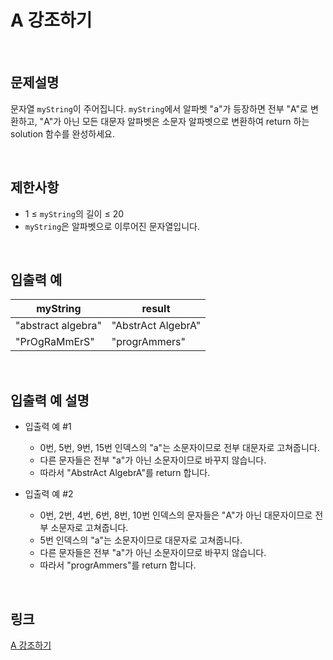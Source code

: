 # A 강조하기

<br>

## 문제설명
문자열 `myString`이 주어집니다. `myString`에서 알파벳 "a"가 등장하면 전부 "A"로 변환하고, "A"가 아닌 모든 대문자 알파벳은 소문자 알파벳으로 변환하여 return 하는 solution 함수를 완성하세요.

<br>

## 제한사항
- 1 ≤ `myString`의 길이 ≤ 20
- `myString`은 알파벳으로 이루어진 문자열입니다.

<br>

## 입출력 예
| myString | result |
|---|---|
| "abstract algebra" | "AbstrAct AlgebrA" |
| "PrOgRaMmErS" | "progrAmmers" |

<br>

## 입출력 예 설명
- 입출력 예 #1
    - 0번, 5번, 9번, 15번 인덱스의 "a"는 소문자이므로 전부 대문자로 고쳐줍니다.
    - 다른 문자들은 전부 "a"가 아닌 소문자이므로 바꾸지 않습니다.
    - 따라서 "AbstrAct AlgebrA"를 return 합니다.

- 입출력 예 #2
    - 0번, 2번, 4번, 6번, 8번, 10번 인덱스의 문자들은 "A"가 아닌 대문자이므로 전부 소문자로 고쳐줍니다.
    - 5번 인덱스의 "a"는 소문자이므로 대문자로 고쳐줍니다.
    - 다른 문자들은 전부 "a"가 아닌 소문자이므로 바꾸지 않습니다.
    - 따라서 "progrAmmers"를 return 합니다.

<br>

## 링크
[A 강조하기](https://school.programmers.co.kr/learn/courses/30/lessons/181874)
